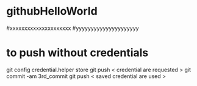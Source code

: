# githubHelloWorld
#xxxxxxxxxxxxxxxxxxxxx
#yyyyyyyyyyyyyyyyyyyyy
# to push without credentials
git config credential.helper store
git push
< credential are requested >
git commit -am 3rd_commit
git push
< saved credential are used >
